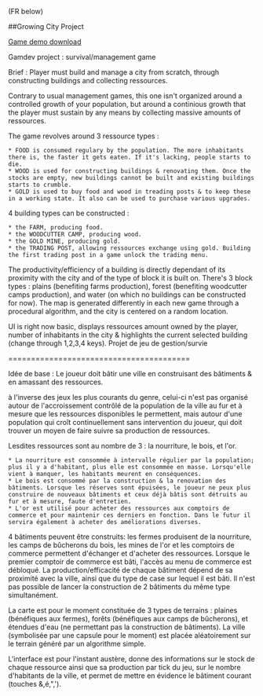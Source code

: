 (FR below)

##Growing City Project

[Game demo download](https://www.dropbox.com/s/a89yp3p4e5z50va/BUILD.zip?dl=0)

Gamdev project : survival/management game

Brief : Player must build and manage a city from scratch, through constructing buildings and collecting ressources.

Contrary to usual management games, this one isn't organized around a controlled growth of your population, but around a continious growth that the player must sustain by any means by collecting massive amounts of ressources.

The game revolves around 3 ressource types :

	* FOOD is consumed regulary by the population. The more inhabitants there is, the faster it gets eaten. If it's lacking, people starts to die.
	* WOOD is used for constructing buildings & renovating them. Once the stocks are empty, new buildings cannot be built and existing buildings starts to crumble.
	* GOLD is used to buy food and wood in treading posts & to keep these in a working state. It also can be used to purchase various upgrades.

4 building types can be constructed :

	* the FARM, producing food.
	* the WOODCUTTER CAMP, producing wood.
	* the GOLD MINE, producing gold.
	* the TRADING POST, allowing ressources exchange using gold. Building the first trading post in a game unlock the trading menu.
The productivity/efficiency of a building is directly dependant of its proximity with the city and of the type of block it is built on. There's 3 block types : plains (benefiting farms production), forest (benefiting woodcutter camps production),
and water (on which no buildings can be constructed for now). The map is generated differently in each new game through a procedural algorithm, and the city is centered on a random location.

UI is right now basic, displays ressources amount owned by the player, number of inhabitants in the city & highlights the current selected building (change through 1,2,3,4 keys).
Projet de jeu de gestion/survie


========================================


Idée de base : Le joueur doit bâtir une ville en construisant des bâtiments & en amassant des ressources.

à l'inverse des jeux les plus courants du genre, celui-ci n'est pas organisé autour de l'accroissement contrôlé de la population de la ville au fur et à mesure que les ressources disponibles le permettent,
mais autour d'une population qui croît continuellement sans intervention du joueur, qui doit trouver un moyen de faire suivre sa production de ressources.

Lesdites ressources sont au nombre de 3 : la nourriture, le bois, et l'or.

	* La nourriture est consommée à intervalle régulier par la population; plus il y a d'habitant, plus elle est consommée en masse. Lorsqu'elle vient à manquer, les habitants meurent en conséquences.
	* Le bois est consommé par la construction & la renovation des bâtiments. Lorsque les réserves sont épuisées, le joueur ne peux plus construire de nouveaux bâtiments et ceux déjà bâtis sont détruits au fur et à mesure, faute d'entretien.
	* L'or est utilisé pour acheter des ressources aux comptoirs de commerce et pour maintenir ces derniers en fonction. Dans le futur il servira également à acheter des améliorations diverses.

4 bâtiments peuvent être construits: les fermes produisent de la nourriture, les camps de bûcherons du bois, les mines de l'or et les comptoirs de commerce permettent d'échanger et d'acheter des ressources.
Lorsque le premier comptoir de commerce est bâti, l'accès au menu de commerce est débloqué.
La production/efficacité de chaque bâtiment dépend de sa proximité avec la ville, ainsi que du type de case sur lequel il est bâti. Il n'est pas possible de lancer la construction de 2 bâtiments du même type simultanément.

La carte est pour le moment constituée de 3 types de terrains : plaines (bénéfiques aux fermes), forêts (bénéfiques aux camps de bûcherons), et étendues d'eau (ne permettant pas la construction de bâtiments).
La ville (symbolisée par une capsule pour le moment) est placée aléatoirement sur le terrain généré par un algorithme simple.

L'interface est pour l'instant austère, donne des informations sur le stock de chaque ressource ainsi que sa production par tick du jeu, sur le nombre d'habitants de la ville, et permet de mettre en évidence le bâtiment courant (touches &,é,",').



